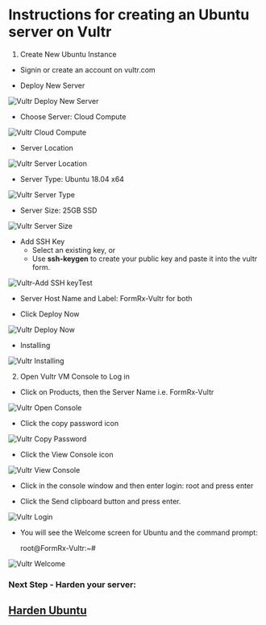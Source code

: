 
# Instructions for creating an Ubuntu server on Vultr

1. Create New Ubuntu Instance
- Signin or create an account on vultr.com

- Deploy New Server 

![Vultr Deploy New Server](../images/fr0301-01_Vultr-Deploy-New-Server.png#img2 "Deploy New Server")

- Choose Server: Cloud Compute

![Vultr Cloud Compute](../images/fr0301-02_Vultr-Cloud-Compute.png#img2 "Cloud Compute")

- Server Location

![Vultr Server Location](../images/fr0301-03_Vultr-Server-Location.png#img2 "Server Location")

- Server Type: Ubuntu 18.04 x64

![Vultr Server Type](../images/fr0301-04_Vultr-Server-Type.png#img2 "Server Type")

- Server Size: 25GB SSD

![Vultr Server Size](../images/fr0301-05_Vultr-Server-Size.png#img2 "Server Size")

- Add SSH Key
    + Select an existing key, or
    + Use **ssh-keygen** to create your public key and paste it into the vultr form.

![Vultr-Add SSH keyTest](../images/fr0301-06_Vultr-add-SSH-key-pasted.png#img3 "Pasted Key")

- Server Host Name and Label: FormRx-Vultr for both

- Click Deploy Now

![Vultr Deploy Now](../images/fr0301-07_Vultr-Deploy-Now.png#img2 "Deploy Now")

- Installing

![Vultr Installing](../images/fr0301-08_Vultr-Installing.png#img2 "Installing")

2. Open Vultr VM Console to Log in

- Click on Products, then the Server Name i.e. FormRx-Vultr

![Vultr Open Console](../images/fr0301-09_Vultr-Open-Console.png#img2 "Open Console")

- Click the copy password icon

![Vultr Copy Password](../images/fr0301-10_Vultr-Copy-Password.png#img2 "Copy Password")

- Click the View Console icon

![Vultr View Console](../images/fr0301-11_Vultr-View-Console.png#img2 "View Console")

- Click in the console window and then enter login: root and press enter

- Click the Send clipboard button and press enter.

![Vultr Login](../images/fr0301-12_Vultr-Login.png#img2 "Login")


- You will see the Welcome screen for Ubuntu and the command prompt:

    root@FormRx-Vultr:~#

![Vultr Welcome](../images/fr0301-13_Vultr-Welcome.png#img2 "Welcome")

### Next Step - Harden your server: 

## [Harden Ubuntu](../setup/fr0302_Setup-Hardening-Ubuntu.md)


